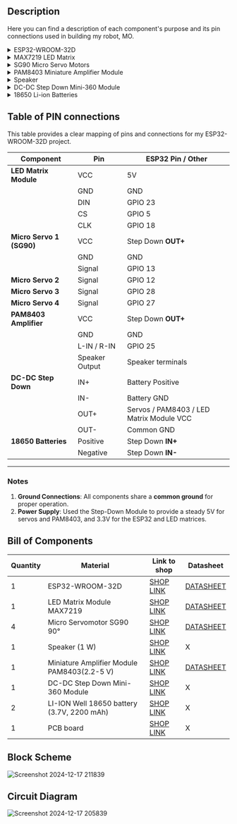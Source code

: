 ## Description
Here you can find a description of each component's purpose and its pin connections used in building my robot, MO.

<details>
  <summary>ESP32-WROOM-32D</summary>

  The ESP32-WROOM-32D acts as the central control unit of the robot, chosen for its compact design, powerful processing capabilities, and integrated Bluetooth connectivity. Bluetooth is essential for remotely controlling the robot’s movements via a virtual remote, as well as for facilitating communication with another robot using the same ESP32 platform. The board powers peripheral components, including servos, an LED matrix, and an amplifier, with all components sharing a common ground. Specific GPIO pins are used to connect modules and peripherals for proper operation.
</details>

<details>
  <summary>MAX7219 LED Matrix</summary>

  The MAX7219 LED Matrix is used to create dynamic animations for the robot's eyes, adding personality by simulating blinking and movement. This module requires a data line (DIN) for receiving commands, connected to GPIO 23 of the ESP32. The chip select (CS) pin is connected to GPIO 5, while the clock (CLK) signal is managed by GPIO 18. Power is supplied through the 5V pin, ensuring compatibility with the ESP32’s voltage output. The second matrix is cascaded by connecting its DIN input to the first matrix's DOUT, sharing the same VCC, GND, and signal pins.
</details>

<details>
  <summary>SG90 Micro Servo Motors</summary>

  The project utilizes four SG90 micro servos to control the robot’s physical movements. Two servos are assigned to move the robot’s arms forward and backward, while the other two operate the mouth to simulate speech. Each servo’s Signal pin is connected to a dedicated ESP32 GPIO pin: GPIO 13, GPIO 12, GPIO 28, and GPIO 27, respectively. The servos are powered via a regulated 5V output from the DC-DC Step Down Module, ensuring stable voltage and avoiding current fluctuations. The ground (GND) of all servos is tied to the common GND of the circuit.
</details>

<details>
  <summary>PAM8403 Miniature Amplifier Module</summary>

  The PAM8403 amplifier module enhances the audio output for the robot’s speech system. Its L-IN/R-IN inputs are connected to GPIO 25 on the ESP32, which transmits the audio signal. Power for the amplifier is provided through the Step Down Module’s OUT+, delivering a steady 5V. The amplifier outputs sound through a connected speaker, with terminals wired to the amplifier’s speaker outputs. A shared GND ensures smooth operation and minimizes noise in the audio output.
</details>

<details>
  <summary>Speaker</summary>

  The speaker emits sound corresponding to the robot's speech, made possible through the PAM8403 amplifier module. The speaker terminals are directly connected to the amplifier’s output pins. The amplifier ensures sufficient audio gain, while the ESP32 provides the signal through GPIO 25. This combination allows the speaker to produce clear and amplified sound.
</details>

<details>
  <summary>DC-DC Step Down Mini-360 Module</summary>

  The DC-DC Step Down Mini-360 module regulates voltage from the 18650 Li-ion batteries. The battery’s positive terminal is connected to the IN+ pin, while the negative terminal connects to IN-. The module outputs a stable 5V through the OUT+ pin, supplying power to the servos and PAM8403 amplifier. The OUT- is connected to the common ground of the system, ensuring consistent and safe voltage distribution for all components.
</details>

<details>
  <summary>18650 Li-ion Batteries</summary>

  I used two 18650 Li-ion batteries (3.7V, 2200mAh) to act as the power source for the entire system. Their combined voltage is regulated by the DC-DC Step Down Module, which outputs 5V for the LED matrix, servos and amplifier. The batteries positive and negative terminals connect to the IN+ and IN- pins of the Step Down module, providing continuous and portable power for the robot.
</details>

## Table of PIN connections
This table provides a clear mapping of pins and connections for my ESP32-WROOM-32D project.

| **Component**               | **Pin**         | **ESP32 Pin / Other**       |
|-----------------------------|-----------------|-----------------------------|
| **LED Matrix Module**       | VCC             | 5V                          |
|                             | GND             | GND                         |
|                             | DIN             | GPIO 23                     |
|                             | CS              | GPIO 5                      |
|                             | CLK             | GPIO 18                     |
| **Micro Servo 1 (SG90)**    | VCC             | Step Down **OUT+**          |
|                             | GND             | GND                         |
|                             | Signal          | GPIO 13                     |
| **Micro Servo 2**           | Signal          | GPIO 12                     |
| **Micro Servo 3**           | Signal          | GPIO 28                     |
| **Micro Servo 4**           | Signal          | GPIO 27                     |
| **PAM8403 Amplifier**       | VCC             | Step Down **OUT+**          |
|                             | GND             | GND                         |
|                             | L-IN / R-IN     | GPIO 25                     |
|                             | Speaker Output  | Speaker terminals           |
| **DC-DC Step Down**         | IN+             | Battery Positive            |
|                             | IN-             | Battery GND                 |
|                             | OUT+            | Servos / PAM8403 / LED Matrix Module VCC        |
|                             | OUT-            | Common GND                  |
| **18650 Batteries**         | Positive        | Step Down **IN+**           |
|                             | Negative        | Step Down **IN-**           |

---

### Notes
1. **Ground Connections**: All components share a **common ground** for proper operation.
2. **Power Supply**: Used the Step-Down Module to provide a steady 5V for servos and PAM8403, and 3.3V for the ESP32 and LED matrices.

## Bill of Components

| Quantity | Material                                   | Link to shop  										                                                                         | Datasheet     |
|----------|--------------------------------------------|------------------------------------------------------------------------------------------------------------------------------------------------------------------------|---------------|
|    1     | ESP32-WROOM-32D                            | [SHOP LINK](https://www.sigmanortec.ro/placa-dezvoltare-esp32-cu-wifi-si-bluetooth)   										 | [DATASHEET](file:///C:/Users/anama/Downloads/esp32-wroom-32d_esp32-wroom-32u_datasheet_en.pdf) |
|    1     | LED Matrix Module MAX7219                  | [SHOP LINK](https://www.optimusdigital.ro/ro/optoelectronice-matrice-de-led-uri/118-modul-cu-matrice-de-led-uri-max7219.html?search_query=matrice+led&results=51)      | [DATASHEET](file:///C:/Users/anama/AppData/Local/Microsoft/Windows/INetCache/IE/D0JNYWEH/MAX7219-Datasheet[1].pdf) |
|    4     | Micro Servomotor SG90 90°                  | [SHOP LINK](https://www.optimusdigital.ro/ro/motoare-servomotoare/26-micro-servomotor-sg90.html?search_query=servomotor&results=116)               			 | [DATASHEET](file:///C:/Users/anama/AppData/Local/Microsoft/Windows/INetCache/IE/D0JNYWEH/Foaie%20de%20Catalog%20Servo%20Motor%20SG90[1].pdf) |
|    1     | Speaker (1 W)                              | [SHOP LINK](https://www.optimusdigital.ro/ro/audio-difuzoare/2147-difuzor-de-1-w.html?search_query=difuzor&results=95&HTTP_REFERER=https%3A%2F%2Fwww.optimusdigital.ro%2Fro%2Fcautare%3Fcontroller%3Dsearch%26orderby%3Dposition%26orderway%3Ddesc%26search_query%3Ddifuzor%26submit_search%3D)               															 |       X       |
|    1     | Miniature Amplifier Module PAM8403(2.2-5 V)| [SHOP LINK](https://www.sigmanortec.ro/modul-amplificator-miniatura-pam8403-22-5v?gad_source=1)               							 | [DATASHEET](https://www.mouser.com/datasheet/2/115/PAM8403-247318.pdf) |
|    1     | DC-DC Step Down Mini-360 Module            | [SHOP LINK](https://www.optimusdigital.ro/ro/surse-coboratoare-reglabile/152-modul-dc-dc-step-down-mini-360.html?search_query=modul+dc-dc+step+down+mini+360&results=1)|       X       |
|    2     | LI-ION Well 18650 battery (3.7V, 2200 mAh) | [SHOP LINK](https://www.dedeman.ro/ro/acumulator-li-ion-well-18650-3-7v-2200-mah/p/1050265)  										 |       X       |
|    1     | PCB board                                  | [SHOP LINK](https://www.sigmanortec.ro/Placa-PCB-prototipare-fata-dubla-7x9cm-p125747328)               								 |       X       |

## Block Scheme
![Screenshot 2024-12-17 211839](https://github.com/user-attachments/assets/f29907ed-2359-46bc-a141-3234aebea571)

## Circuit Diagram
![Screenshot 2024-12-17 205839](https://github.com/user-attachments/assets/e362e80a-5fd3-41f1-882b-13bd58c8bb9a)

